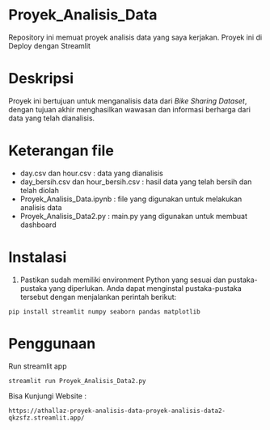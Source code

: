 # Proyek_Analisis_Data
Repository ini memuat proyek analisis data yang saya kerjakan. Proyek ini di Deploy dengan Streamlit

# Deskripsi
Proyek ini bertujuan untuk menganalisis data dari *Bike Sharing Dataset*, dengan tujuan akhir menghasilkan wawasan dan informasi berharga dari data yang telah dianalisis.

# Keterangan file
- day.csv dan hour.csv : data yang dianalisis 
- day_bersih.csv dan hour_bersih.csv : hasil data yang telah bersih dan telah diolah
- Proyek_Analisis_Data.ipynb : file yang digunakan untuk melakukan analisis data
- Proyek_Analisis_Data2.py : main.py yang digunakan untuk membuat dashboard

# Instalasi
1. Pastikan sudah memiliki environment Python yang sesuai dan pustaka-pustaka yang diperlukan. Anda dapat menginstal pustaka-pustaka tersebut dengan menjalankan perintah berikut:
```
pip install streamlit numpy seaborn pandas matplotlib
```
# Penggunaan
Run streamlit app
```
streamlit run Proyek_Analisis_Data2.py
```
Bisa Kunjungi Website :
```
https://athallaz-proyek-analisis-data-proyek-analisis-data2-qkzsfz.streamlit.app/
```






